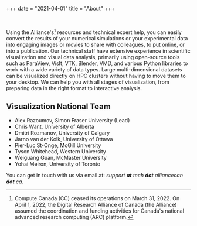 +++
date = "2021-04-01"
title = "About"
+++

<br>

Using the Alliance's[^1] resources and technical expert help, you can easily convert the results of your numerical
simulations or your experimental data into engaging images or movies to share with colleagues, to put online, or into a
publication. Our technical staff have extensive experience in scientific visualization and visual data analysis,
primarily using open-source tools such as ParaView, VisIt, VTK, Blender, VMD, and various Python libraries to work with
a wide variety of data types. Large multi-dimensional datasets can be visualized directly on HPC clusters without having
to move them to your desktop. We can help you with all stages of visualization, from preparing data in the right format
to interactive analysis.

## Visualization National Team

- Alex Razoumov, Simon Fraser University (Lead)
- Chris Want, University of Alberta
- Dmitri Rozmanov, University of Calgary
- Jarno van der Kolk, University of Ottawa
- Pier-Luc St-Onge, McGill University
- Tyson Whitehead, Western University
- Weiguang Guan, McMaster University
- Yohai Meiron, University of Toronto

You can get in touch with us via email at: *support **at** tech **dot** alliancecan **dot** ca*.

[^1]: Compute Canada (CC) ceased its operations on March 31, 2022. On April 1, 2022, the Digital Research Alliance of
Canada (the Alliance) assumed the coordination and funding activities for Canada's national advanced research computing
(ARC) platform.


<!-- ![Console](https://github.com/mrmierzejewski/hugo-theme-console/blob/master/images/preview.png?raw=true) -->

<!-- ## Installation -->

<!-- ``` -->
<!-- $ mkdir themes -->
<!-- $ cd themes -->
<!-- $ git submodule add https://github.com/mrmierzejewski/hugo-theme-console.git hugo-theme-console -->
<!-- ``` -->
    
<!-- See the [Hugo documentation](https://gohugo.io/themes/installing/) for more information. -->

<!-- ## Configuration -->

<!-- Set theme parameter in your config file: -->

<!-- ``` -->
<!-- theme = "hugo-theme-console" -->
<!-- ``` -->

<!-- ## License -->

<!-- Copyright © 2020 [Marcin Mierzejewski](https://mrmierzejewski.com/) -->

<!-- The theme is released under the MIT License. Check the [original theme license](https://github.com/panr/hugo-theme-terminal/blob/master/LICENSE.md) for additional licensing information. -->
